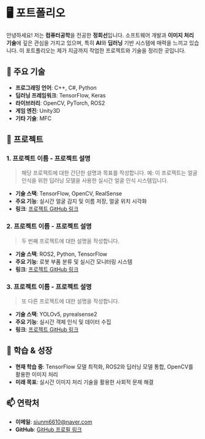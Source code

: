 # 🖥️ 포트폴리오

안녕하세요! 저는 **컴퓨터공학**을 전공한 **정회선**입니다. 소프트웨어 개발과 **이미지 처리 기술**에 깊은 관심을 가지고 있으며, 특히 **AI**와 **딥러닝** 기반 시스템에 매력을 느끼고 있습니다. 이 포트폴리오는 제가 지금까지 작업한 프로젝트와 기술을 정리한 곳입니다.

## 💼 주요 기술
- **프로그래밍 언어**: C++, C#, Python
- **딥러닝 프레임워크**: TensorFlow, Keras
- **라이브러리**: OpenCV, PyTorch, ROS2
- **게임 엔진**: Unity3D
- **기타 기술**: MFC

## 📂 프로젝트

### 1. **프로젝트 이름** - 프로젝트 설명
> 해당 프로젝트에 대한 간단한 설명과 목표를 작성합니다. 예: 이 프로젝트는 얼굴 인식을 위한 딥러닝 모델을 사용한 실시간 얼굴 인식 시스템입니다.

- **기술 스택**: TensorFlow, OpenCV, RealSense
- **주요 기능**: 실시간 얼굴 감지 및 이름 저장, 얼굴 위치 시각화
- **링크**: [프로젝트 GitHub 링크](https://github.com/your-project-link)

### 2. **프로젝트 이름** - 프로젝트 설명
> 두 번째 프로젝트에 대한 설명을 작성합니다.

- **기술 스택**: ROS2, Python, TensorFlow
- **주요 기능**: 로봇 부품 분류 및 실시간 모니터링 시스템
- **링크**: [프로젝트 GitHub 링크](https://github.com/your-project-link)

### 3. **프로젝트 이름** - 프로젝트 설명
> 또 다른 프로젝트에 대한 설명을 작성합니다.

- **기술 스택**: YOLOv5, pyrealsense2
- **주요 기능**: 실시간 객체 인식 및 데이터 수집
- **링크**: [프로젝트 GitHub 링크](https://github.com/your-project-link)

## 🌱 학습 & 성장
- **현재 학습 중**: TensorFlow 모델 최적화, ROS2와 딥러닝 모델 통합, OpenCV를 활용한 이미지 처리
- **미래 목표**: 실시간 이미지 처리 기술을 활용한 사회적 문제 해결

## 📫 연락처
- **이메일**: siunm6610@naver.com
- **GitHub**: [GitHub 프로필 링크](https://github.com/JungHoiSun0522/portfolio.git)
